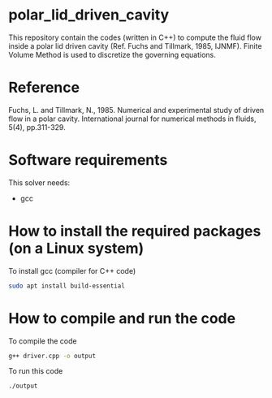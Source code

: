 # polar_lid_driven_cavity
This repository contain the codes (written in C++) to compute the fluid flow inside a polar lid driven cavity (Ref. Fuchs and Tillmark, 1985, IJNMF). Finite Volume Method is used to discretize the governing equations.

# Reference
Fuchs, L. and Tillmark, N., 1985. Numerical and experimental study of driven flow in a polar cavity. International journal for numerical methods in fluids, 5(4), pp.311-329.

# Software requirements
This solver needs:

- gcc

# How to install the required packages (on a Linux system)

To install gcc (compiler for C++ code)

```bash
sudo apt install build-essential
```

# How to compile and run the code

To compile the code

```bash
g++ driver.cpp -o output
```
To run this code

```bash
./output
```
